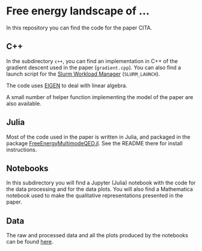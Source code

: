 # Free energy landscape of ...

In this repository you can find the code for the paper CITA.

## C++ 

In the subdirectory ```c++```, you can find an implementation in C++ of the gradient descent used in the paper (```gradient.cpp```).
You can also find a launch script for the [Slurm Workload Manager](https://slurm.schedmd.com/documentation.html) (```SLURM_LAUNCH```).

The code uses [EIGEN](http://eigen.tuxfamily.org/index.php?title=Main_Page) to deal with linear algebra.

A small number of helper function implementing the model of the paper are also available.

## Julia

Most of the code used in the paper is written in Julia, and packaged in the package [FreeEnergyMultimodeQED.jl](https://github.com/vittorioerba/FreeEnergyMultimodeQED.jl).
See the README there for install instructions.

## Notebooks

In this subdirectory you will find a Jupyter (Julia) notebook with the code for the data processing and for the data plots.
You will also find a Mathematica notebook used to make the qualitative representations presented in the paper.

## Data

The raw and processed data and all the plots produced by the notebooks can be found [here](https://unimi2013-my.sharepoint.com/:f:/g/personal/vittorio_erba_unimi_it/EgDqAdK9WBRFuuI3qoUuJawBhMPM0Ac71lA-scwLNtMTPg).
